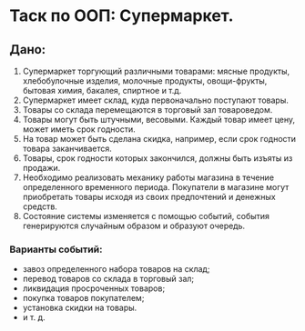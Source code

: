 # Таск по ООП: Супермаркет. 
## Дано:
1) Cупермаркет торгующий различными товарами: мясные продукты, 
хлебобулочные изделия, молочные
продукты, овощи-фрукты, бытовая химия, бакалея, спиртное и т.д.
2) Супермаркет имеет склад, куда первоначально поступают товары.
3) Товары со склада перемещаются в торговый зал товароведом.
4) Товары могут быть штучными, весовыми. Каждый товар имеет цену,
может иметь срок годности. 
5) На товар может быть сделана скидка,
например, если срок годности товара заканчивается.
6) Товары, срок годности которых закончился, должны быть изъяты из продажи.
7) Необходимо реализовать механику работы магазина в течение
определенного временного периода. Покупатели в магазине могут
приобретать товары исходя из своих предпочтений и денежных
средств. 
8) Состояние системы изменяется с помощью событий,
события генерируются случайным образом и образуют очередь.
### Варианты событий:
* завоз определенного набора товаров на склад;
* перевод товаров со склада в торговый зал;
* ликвидация просроченных товаров;
* покупка товаров покупателем;
* установка скидки на товары.
* и т. д.